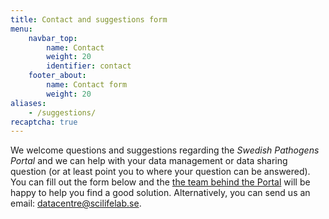 ```yaml
---
title: Contact and suggestions form
menu:
    navbar_top:
        name: Contact
        weight: 20
        identifier: contact
    footer_about:
        name: Contact form
        weight: 20
aliases:
    - /suggestions/
recaptcha: true
---
```


We welcome questions and suggestions regarding the *Swedish Pathogens Portal* and we can help with your data management or data sharing question (or at least point you to where your question can be answered). You can fill out the form below and the [the team behind the Portal](/about/) will be happy to help you find a good solution. Alternatively, you can send us an email: [datacentre@scilifelab.se](mailto:datacentre@scilifelab.se).
